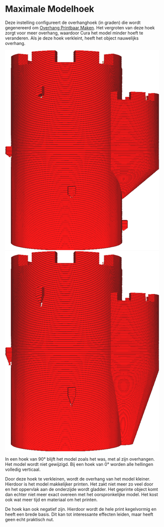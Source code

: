 Maximale Modelhoek
====
Deze instelling configureert de overhanghoek (in graden) die wordt gegenereerd om [Overhang Printbaar Maken](conical_overhang_enabled.md). Het vergroten van deze hoek zorgt voor meer overhang, waardoor Cura het model minder hoeft te veranderen. Als je deze hoek verkleint, heeft het object nauwelijks overhang.

<!--screenshot {
"image_path": "conical_overhang_enabled_enabled.png",
"modellen": [{"script": "kasteel.scad"}],
"camerapositie": [0, 189, 25],
"instellingen": {
    "conical_overhang_enabled": waar,
    "conical_overhang_angle": 50
},
"kleuren": 8
}-->
<!--screenshot {
"image_path": "conical_overhang_angle_20.png",
"modellen": [{"script": "kasteel.scad"}],
"camerapositie": [0, 189, 25],
"instellingen": {
    "conical_overhang_enabled": waar,
    "conische_overhang_hoek": 20
},
"kleuren": 8
}-->
![Een maximale modelhoek van 50°](../../../articles/images/conical_overhang_enabled_enabled.png)
![Een maximale modelhoek van 20°](../../../articles/images/conical_overhang_angle_20.png)

In een hoek van 90° blijft het model zoals het was, met al zijn overhangen. Het model wordt niet gewijzigd. Bij een hoek van 0° worden alle hellingen volledig verticaal.

Door deze hoek te verkleinen, wordt de overhang van het model kleiner. Hierdoor is het model makkelijker printen. Het zakt niet meer zo veel door en het oppervlak aan de onderzijde wordt gladder. Het geprinte object komt dan echter niet meer exact overeen met het oorspronkelijke model. Het kost ook wat meer tijd en materiaal om het printen.

De hoek kan ook negatief zijn. Hierdoor wordt de hele print kegelvormig en heeft een brede basis. Dit kan tot interessante effecten leiden, maar heeft geen echt praktisch nut.